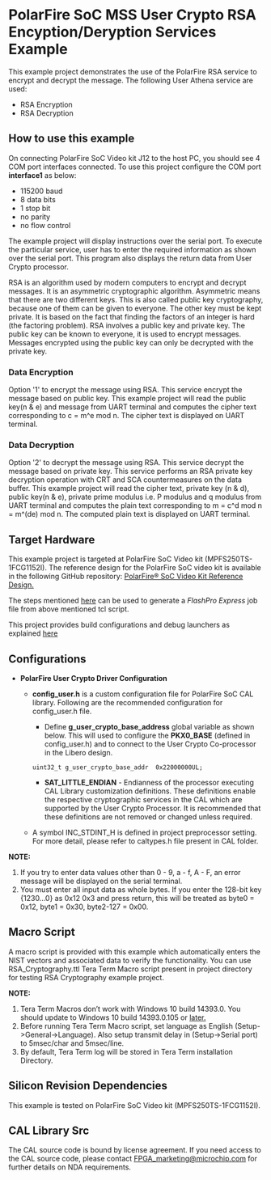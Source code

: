 # PolarFire SoC MSS User Crypto RSA Encyption/Deryption Services Example

This example project demonstrates the use of the PolarFire RSA service to 
encrypt and decrypt the message. The following User Athena service are used:

  - RSA Encryption  
  - RSA Decryption

## How to use this example

On connecting PolarFire SoC Video kit J12 to the host PC, you should see 4 COM
port interfaces connected. To use this project configure the COM port
**interface1** as below:
 - 115200 baud
 - 8 data bits
 - 1 stop bit
 - no parity
 - no flow control

The example project will display instructions over the serial port. To execute
the particular service, user has to enter the required information as shown over
the serial port. This program also displays the return data from User Crypto
processor.

RSA is an algorithm used by modern computers to encrypt and decrypt messages. 
It is an asymmetric cryptographic algorithm. Asymmetric means that there are two
different keys. This is also called public key cryptography, because one of them
can be given to everyone. The other key must be kept private. It is based on the
fact that finding the factors of an integer is hard (the factoring problem). 
RSA involves a public key and private key. The public key can be known to 
everyone, it is used to encrypt messages. Messages encrypted using the public 
key can only be decrypted with the private key. 

### Data Encryption

Option '1' to encrypt the message using RSA.
This service encrypt the message based on public key. This example project will
read the public key(n & e) and message from UART terminal and computes the
cipher text corresponding to c = m^e mod n. The cipher text is displayed on 
UART terminal.

### Data Decryption

Option '2' to decrypt the message using RSA.
This service decrypt the message based on private key. This service performs
an RSA private key decryption operation with CRT and SCA countermeasures on the 
data buffer. This example project will read the cipher text, private key (n & d), 
public key(n & e), private prime modulus i.e. P modulus and q modulus from UART
terminal and computes the plain text corresponding to m = c^d mod n = m^(de) mod n.
The computed plain text is displayed on UART terminal.

## Target Hardware

This example project is targeted at PolarFire SoC Video kit (MPFS250TS-1FCG1152I).
The reference design for the PolarFire SoC video kit is available in the
following GitHub repository: [PolarFire® SoC Video Kit Reference Design.](https://github.com/polarfire-soc/polarfire-soc-video-kit-reference-design)

The steps mentioned [here](https://github.com/polarfire-soc/polarfire-soc-video-kit-reference-design)
can be used to generate a *FlashPro Express* job file from above mentioned tcl
script.

This project provides build configurations and debug launchers as explained [here](https://mi-v-ecosystem.github.io/redirects/repo-polarfire-soc-bare-metal-examples)

## Configurations

- **PolarFire User Crypto Driver Configuration**
   - **config_user.h** is a custom configuration file for PolarFire SoC CAL
     library. Following are the recommended configuration for config_user.h file.
      
      - Define **g_user_crypto_base_address** global variable as shown below.
        This will used to configure the **PKX0_BASE** (defined in config_user.h)
        and to connect to the User Crypto Co-processor in the Libero design.

     `uint32_t g_user_crypto_base_addr  0x22000000UL;`

      - **SAT_LITTLE_ENDIAN** - Endianness of the processor executing CAL
        Library customization definitions. These definitions enable the
        respective cryptographic services in the CAL which are supported by the
        User Crypto Processor. It is recommended that these definitions are not
        removed or changed unless required. 

   - A symbol INC_STDINT_H is defined in project preprocessor setting. For more
     detail, please refer to caltypes.h file present in CAL folder.

**NOTE:**
   1. If you try to enter data values other than 0 - 9, a - f, A - F, an error 
      message will be displayed on the serial terminal.
   2. You must enter all input data as whole bytes. If you enter the 128-bit
      key {1230...0} as 0x12 0x3 and press return, this will be treated as
      byte0 = 0x12, byte1 = 0x30, byte2-127 = 0x00.

## Macro Script

A macro script is provided with this example which automatically enters the NIST
vectors and associated data to verify the functionality. You can use
RSA_Cryptography.ttl Tera Term Macro script present in project directory for
testing RSA Cryptography example project.

**NOTE:**
1. Tera Term Macros don’t work with Windows 10 build 14393.0. You should update
   to Windows 10 build 14393.0.105 or [later.](https://osdn.net/ticket/browse.php?group_id=1412&tid=36526) 
2. Before running Tera Term Macro script, set language as English 
   (Setup->General->Language). Also setup transmit delay in (Setup->Serial port)
   to 5msec/char and 5msec/line.
3. By default, Tera Term log will be stored in Tera Term installation Directory.

## Silicon Revision Dependencies

This example is tested on PolarFire SoC Video kit (MPFS250TS-1FCG1152I).

## CAL Library Src

The CAL source code is bound by license agreement. If you need access to the CAL
source code, please contact FPGA_marketing@microchip.com for further details on
NDA requirements.